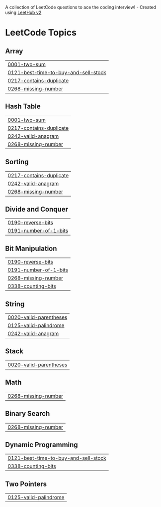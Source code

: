 A collection of LeetCode questions to ace the coding interview! - Created using [LeetHub v2](https://github.com/arunbhardwaj/LeetHub-2.0)
<!---LeetCode Topics Start-->
# LeetCode Topics
## Array
|  |
| ------- |
| [0001-two-sum](https://github.com/Neeharika-m19/leetcode-blind-75/tree/master/0001-two-sum) |
| [0121-best-time-to-buy-and-sell-stock](https://github.com/Neeharika-m19/leetcode-blind-75/tree/master/0121-best-time-to-buy-and-sell-stock) |
| [0217-contains-duplicate](https://github.com/Neeharika-m19/leetcode-blind-75/tree/master/0217-contains-duplicate) |
| [0268-missing-number](https://github.com/Neeharika-m19/leetcode-blind-75/tree/master/0268-missing-number) |
## Hash Table
|  |
| ------- |
| [0001-two-sum](https://github.com/Neeharika-m19/leetcode-blind-75/tree/master/0001-two-sum) |
| [0217-contains-duplicate](https://github.com/Neeharika-m19/leetcode-blind-75/tree/master/0217-contains-duplicate) |
| [0242-valid-anagram](https://github.com/Neeharika-m19/leetcode-blind-75/tree/master/0242-valid-anagram) |
| [0268-missing-number](https://github.com/Neeharika-m19/leetcode-blind-75/tree/master/0268-missing-number) |
## Sorting
|  |
| ------- |
| [0217-contains-duplicate](https://github.com/Neeharika-m19/leetcode-blind-75/tree/master/0217-contains-duplicate) |
| [0242-valid-anagram](https://github.com/Neeharika-m19/leetcode-blind-75/tree/master/0242-valid-anagram) |
| [0268-missing-number](https://github.com/Neeharika-m19/leetcode-blind-75/tree/master/0268-missing-number) |
## Divide and Conquer
|  |
| ------- |
| [0190-reverse-bits](https://github.com/Neeharika-m19/leetcode-blind-75/tree/master/0190-reverse-bits) |
| [0191-number-of-1-bits](https://github.com/Neeharika-m19/leetcode-blind-75/tree/master/0191-number-of-1-bits) |
## Bit Manipulation
|  |
| ------- |
| [0190-reverse-bits](https://github.com/Neeharika-m19/leetcode-blind-75/tree/master/0190-reverse-bits) |
| [0191-number-of-1-bits](https://github.com/Neeharika-m19/leetcode-blind-75/tree/master/0191-number-of-1-bits) |
| [0268-missing-number](https://github.com/Neeharika-m19/leetcode-blind-75/tree/master/0268-missing-number) |
| [0338-counting-bits](https://github.com/Neeharika-m19/leetcode-blind-75/tree/master/0338-counting-bits) |
## String
|  |
| ------- |
| [0020-valid-parentheses](https://github.com/Neeharika-m19/leetcode-blind-75/tree/master/0020-valid-parentheses) |
| [0125-valid-palindrome](https://github.com/Neeharika-m19/leetcode-blind-75/tree/master/0125-valid-palindrome) |
| [0242-valid-anagram](https://github.com/Neeharika-m19/leetcode-blind-75/tree/master/0242-valid-anagram) |
## Stack
|  |
| ------- |
| [0020-valid-parentheses](https://github.com/Neeharika-m19/leetcode-blind-75/tree/master/0020-valid-parentheses) |
## Math
|  |
| ------- |
| [0268-missing-number](https://github.com/Neeharika-m19/leetcode-blind-75/tree/master/0268-missing-number) |
## Binary Search
|  |
| ------- |
| [0268-missing-number](https://github.com/Neeharika-m19/leetcode-blind-75/tree/master/0268-missing-number) |
## Dynamic Programming
|  |
| ------- |
| [0121-best-time-to-buy-and-sell-stock](https://github.com/Neeharika-m19/leetcode-blind-75/tree/master/0121-best-time-to-buy-and-sell-stock) |
| [0338-counting-bits](https://github.com/Neeharika-m19/leetcode-blind-75/tree/master/0338-counting-bits) |
## Two Pointers
|  |
| ------- |
| [0125-valid-palindrome](https://github.com/Neeharika-m19/leetcode-blind-75/tree/master/0125-valid-palindrome) |
<!---LeetCode Topics End-->